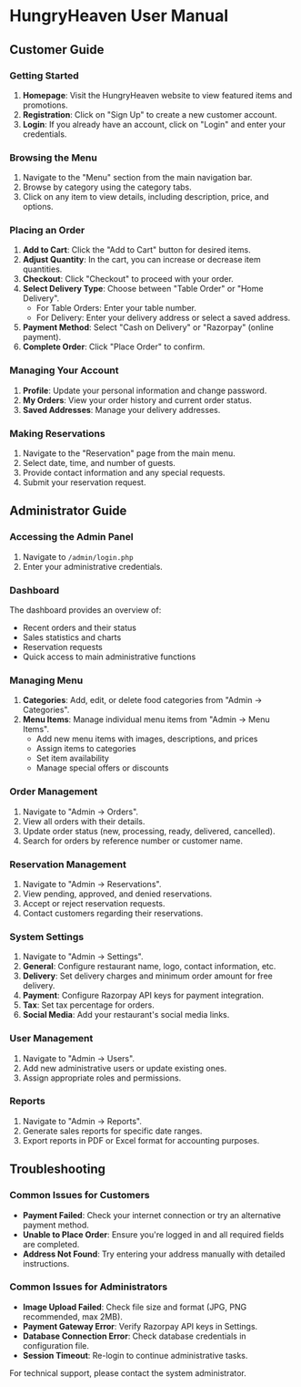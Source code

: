 # HungryHeaven User Manual

## Customer Guide

### Getting Started
1. **Homepage**: Visit the HungryHeaven website to view featured items and promotions.
2. **Registration**: Click on "Sign Up" to create a new customer account.
3. **Login**: If you already have an account, click on "Login" and enter your credentials.

### Browsing the Menu
1. Navigate to the "Menu" section from the main navigation bar.
2. Browse by category using the category tabs.
3. Click on any item to view details, including description, price, and options.

### Placing an Order
1. **Add to Cart**: Click the "Add to Cart" button for desired items.
2. **Adjust Quantity**: In the cart, you can increase or decrease item quantities.
3. **Checkout**: Click "Checkout" to proceed with your order.
4. **Select Delivery Type**: Choose between "Table Order" or "Home Delivery".
   - For Table Orders: Enter your table number.
   - For Delivery: Enter your delivery address or select a saved address.
5. **Payment Method**: Select "Cash on Delivery" or "Razorpay" (online payment).
6. **Complete Order**: Click "Place Order" to confirm.

### Managing Your Account
1. **Profile**: Update your personal information and change password.
2. **My Orders**: View your order history and current order status.
3. **Saved Addresses**: Manage your delivery addresses.

### Making Reservations
1. Navigate to the "Reservation" page from the main menu.
2. Select date, time, and number of guests.
3. Provide contact information and any special requests.
4. Submit your reservation request.

## Administrator Guide

### Accessing the Admin Panel
1. Navigate to `/admin/login.php`
2. Enter your administrative credentials.

### Dashboard
The dashboard provides an overview of:
- Recent orders and their status
- Sales statistics and charts
- Reservation requests
- Quick access to main administrative functions

### Managing Menu
1. **Categories**: Add, edit, or delete food categories from "Admin → Categories".
2. **Menu Items**: Manage individual menu items from "Admin → Menu Items".
   - Add new menu items with images, descriptions, and prices
   - Assign items to categories
   - Set item availability
   - Manage special offers or discounts

### Order Management
1. Navigate to "Admin → Orders".
2. View all orders with their details.
3. Update order status (new, processing, ready, delivered, cancelled).
4. Search for orders by reference number or customer name.

### Reservation Management
1. Navigate to "Admin → Reservations".
2. View pending, approved, and denied reservations.
3. Accept or reject reservation requests.
4. Contact customers regarding their reservations.

### System Settings
1. Navigate to "Admin → Settings".
2. **General**: Configure restaurant name, logo, contact information, etc.
3. **Delivery**: Set delivery charges and minimum order amount for free delivery.
4. **Payment**: Configure Razorpay API keys for payment integration.
5. **Tax**: Set tax percentage for orders.
6. **Social Media**: Add your restaurant's social media links.

### User Management
1. Navigate to "Admin → Users".
2. Add new administrative users or update existing ones.
3. Assign appropriate roles and permissions.

### Reports
1. Navigate to "Admin → Reports".
2. Generate sales reports for specific date ranges.
3. Export reports in PDF or Excel format for accounting purposes.

## Troubleshooting

### Common Issues for Customers
- **Payment Failed**: Check your internet connection or try an alternative payment method.
- **Unable to Place Order**: Ensure you're logged in and all required fields are completed.
- **Address Not Found**: Try entering your address manually with detailed instructions.

### Common Issues for Administrators
- **Image Upload Failed**: Check file size and format (JPG, PNG recommended, max 2MB).
- **Payment Gateway Error**: Verify Razorpay API keys in Settings.
- **Database Connection Error**: Check database credentials in configuration file.
- **Session Timeout**: Re-login to continue administrative tasks.

For technical support, please contact the system administrator.
